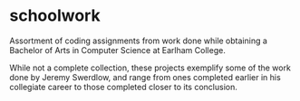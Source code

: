 # schoolwork
Assortment of coding assignments from work done while obtaining a Bachelor of Arts in Computer Science at Earlham College.

While not a complete collection, these projects exemplify some of the work done by Jeremy Swerdlow, and range from ones completed earlier in his collegiate career to those completed closer to its conclusion.
